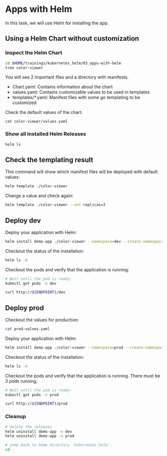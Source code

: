 # Apps with Helm

In this task, we will use Helm for installing the app.

## Using a Helm Chart without customization

### Inspect the Helm Chart

```bash
cd $HOME/trainings/kubernetes_helm/03_apps-with-helm
tree color-viewer
```

You will see 2 important files and a directory with manifests.

- Chart.yaml: Contains information about the chart
- values.yaml: Contains customizable values to be used in templates
- templates/*.yaml: Manifest files with some go templating to be customized

Check the default values of the chart:

```
cat color-viewer/values.yaml
```

### Show all installed Helm Releases

```bash
helm ls
```

## Check the templating result

This command will show which manifest files will be deployed with default values:

```bash
helm template ./color-viewer
```

Change a value and check again:

```bash
helm template ./color-viewer --set replicas=3
```

## Deploy dev

Deploy your application with Helm:
```bash
helm install demo-app ./color-viewer --namespace=dev --create-namespace
```

Checkout the status of the installation:
```bash
helm ls -A
```

Checkout the pods and verify that the application is running:
```bash
# Wait until the pod is ready:
kubectl get pods -n dev

curl http://${ENDPOINT}/dev
```

## Deploy prod

Checkout the values for production:
```bash
cat prod-values.yaml
```

Deploy your application with Helm:
```bash
helm install demo-app ./color-viewer --namespace=prod --create-namespace -f prod-values.yaml
```

Checkout the status of the installation:
```bash
helm ls -A
```

Checkout the pods and verify that the application is running. There must be 3 pods running.
```bash
# Wait until the pod is ready:
kubectl get pods -n prod

curl http://${ENDPOINT}/prod
```

### Cleanup

```bash
# delete the releases
helm uninstall demo-app -n dev
helm uninstall demo-app -n prod

# jump back to home directory `kubernetes_helm`:
cd -
```
